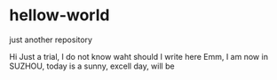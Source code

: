 # hellow-world
just another repository

Hi
Just a trial, I do not know waht should I write here
Emm, I am now in SUZHOU, today is a sunny, excell day, will be
